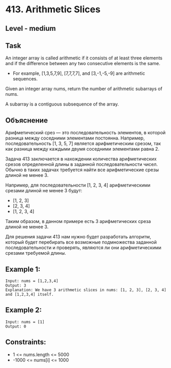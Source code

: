 # 413. Arithmetic Slices


## Level - medium


## Task
An integer array is called arithmetic if it consists of at least three elements and if the difference between any two consecutive elements is the same.
- For example, [1,3,5,7,9], [7,7,7,7], and [3,-1,-5,-9] are arithmetic sequences.

Given an integer array nums, return the number of arithmetic subarrays of nums.

A subarray is a contiguous subsequence of the array.


## Объяснение
Арифметический срез — это последовательность элементов, в которой разница между соседними элементами постоянна. 
Например, последовательность [1, 3, 5, 7] является арифметическим срезом, так как разница между каждыми двумя соседними элементами равна 2.

Задача 413 заключается в нахождении количества арифметических срезов определенной длины в заданной последовательности чисел. 
Обычно в таких задачах требуется найти все арифметические срезы длиной не менее 3.

Например, для последовательности [1, 2, 3, 4] арифметическими срезами длиной не менее 3 будут:
- [1, 2, 3]
- [2, 3, 4]
- [1, 2, 3, 4]

Таким образом, в данном примере есть 3 арифметических среза длиной не менее 3.

Для решения задачи 413 нам нужно будет разработать алгоритм, который будет перебирать все возможные подмножества заданной последовательности 
и проверять, являются ли они арифметическими срезами требуемой длины.

## Example 1:
````
Input: nums = [1,2,3,4]
Output: 3
Explanation: We have 3 arithmetic slices in nums: [1, 2, 3], [2, 3, 4] and [1,2,3,4] itself.
````


## Example 2:
````
Input: nums = [1]
Output: 0
````


## Constraints:
- 1 <= nums.length <= 5000
- -1000 <= nums[i] <= 1000